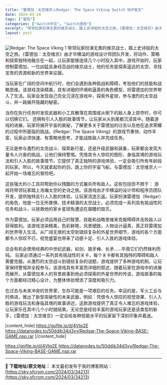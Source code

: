 ```yaml
---
title: "雷德加：太空维京人Redgar: The Space Viking Switch NSP英文"
date: 2024-03-24
tags: ["冒险"]
categories: ["Switch中文", "Switch游戏"]
excerpt: "带领玩家扮演无畏的维京战士，踏上史诗般的太空之旅。《雷德加：太空维京》由才华横溢的游戏设计师团队开发，将动作、策略和探索独特地融合在一起，让玩家能够连续几个小时投入其中。游戏开始时，玩家控制雷德加，一位凶猛且身经百战的维京战士，他的任务是探索遥远的太空，寻找宝贵的资源和新的世界来征服。 当玩家在广阔&hellip;"
layout: post
---
```


<img class="aligncenter" src="https://sky.sfcrom.com/wp-content/uploads/2024/03/20240329094709-c87c6.jpeg" alt="Redgar: The Space Viking 1" />
带领玩家扮演无畏的维京战士，踏上史诗般的太空之旅。《雷德加：太空维京》由才华横溢的游戏设计师团队开发，将动作、策略和探索独特地融合在一起，让玩家能够连续几个小时投入其中。游戏开始时，玩家控制雷德加，一位凶猛且身经百战的维京战士，他的任务是探索遥远的太空，寻找宝贵的资源和新的世界来征服。

当玩家在广阔的空间中航行时，他们会遇到各种挑战和障碍，考验他们的技能和战略思维。该游戏渲染精美，具有详细的环境和逼真的角色模型，将雷德加的世界带入了生活。玩家会发现自己完全沉浸在游戏中，探索外星球，参与激烈的太空战斗，并一路揭开隐藏的秘密。

当你在执行任务时发现武器和小工具散落在周围或从倒下的敌人身上掠夺时，你可以切换它们。
还拥有引人入胜的故事情节，让玩家从头到尾都沉浸其中。随着游戏的进展，玩家将揭开宇宙的奥秘，了解更多关于雷德加的过去以及他在追求荣耀的过程中所面临的挑战。《Redgar: The Space Viking》的游戏节奏快、动作丰富，玩家必须快速、有策略地思考，才能战胜敌人并完成任务。

无论是参与激烈的太空战斗、探​​索新行星，还是升级武器和装备，玩家都会发现大量令人兴奋的挑战，让他们保持警惕。凭借其令人惊叹的图形、身临其境的游戏玩法和引人入胜的故事情节，它提供了真正独特的游戏体验，一定会吸引所有年龄段的玩家。所以，今天就拿起你的剑，跳上你的宇宙飞船，与雷德加：太空维京人一起开始一场难忘的冒险吧。

这些强大的小工具将帮助你以残酷的方式屠杀所有敌人。这些包括但不限于：
游戏将带领玩家踏上浩瀚太空的史诗之旅。该游戏由才华横溢的设计师和程序员团队开发，提供独特且引人入胜的体验，让玩家流连忘返。玩家扮演雷德加（Redgar）的角色，他是一位无所畏惧、技术精湛的太空战士，必须完成一系列具有挑战性的任务和战斗，以拯救他的家乡星球免遭迫在眉睫的毁灭。

作为雷德加，玩家必须运用自己的智慧、技能和战略思维来克服障碍并击败敌人以获得胜利。该游戏渲染精美，色彩鲜艳，风景细致，人物设计逼真，真正将雷德加的世界带入生活。从广阔无垠的太空到错综复杂的外星世界细节，游戏的各个方面都令人惊叹不已，视觉盛宴也带来了动感十足、引人入胜的游戏体验。

总会有机会使用经典的中世纪武器，如剑、狼牙棒、长矛……毕竟它们仍然锋利而钝。
玩家必须通过一系列具有挑战性的关卡，每个关卡都有其独特的障碍和敌人需要克服。从激烈的太空战斗到错综复杂的谜题，游戏提供了多种游戏机制，让玩家保持警惕并全程参与。该游戏具有丰富而详细的叙述，随着玩家在游戏中的进展而展开。从雷德加本人的背景故事到他必须探索的外星世界的传说，游戏故事的每个方面都经过精心设计，为整体体验增添了深度和吸引力。

在过去与未来冲突的世界里，生存可能是一项艰巨的任务。幸运的是，军火工业与时俱进，推出了新型突破性的未来武器，例如：凭借令人惊叹的视觉效果、引人入胜的游戏玩法和身临其境的故事讲述，这款游戏提供了真正令人难忘的游戏体验，让玩家乐在其中几个小时就结束。无论您是经验丰富的游戏玩家还是该类型的新手，《雷德加：太空维京》一定会给各种技能水平的玩家留下深刻印象并着迷。

[content_hide]
https://gofile.io/d/4Vtp2E
https://datanodes.to/50ddib34d3vy/Redgar-The-Space-Viking-BASE-GAME.nsp.rar
[/content_hide]

<!--wechatfans start-->
https://gofile.io/d/4Vtp2E
https://datanodes.to/50ddib34d3vy/Redgar-The-Space-Viking-BASE-GAME.nsp.rar
<!--wechatfans end-->

---
📖 **下载地址/原文地址：** 本文最初发布于我的博客网站：[https://sky.sfcrom.com/2024/03/34213](https://sky.sfcrom.com/2024/03/34213)
